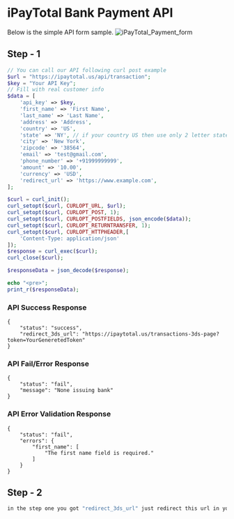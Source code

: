 # iPayTotal Bank Payment API
Below is the simple API form sample.
![iPayTotal_Payment_form](https://user-images.githubusercontent.com/43794351/68205880-5cc31200-fff1-11e9-96cf-13f6489a353d.png)

## Step - 1
```php 
// You can call our API following curl post example
$url = "https://ipaytotal.us/api/transaction";
$key = "Your API Key";
// Fill with real customer info
$data = [
    'api_key' => $key,
    'first_name' => 'First Name',
    'last_name' => 'Last Name',
    'address' => 'Address',
    'country' => 'US',
    'state' => 'NY', // if your country US then use only 2 letter state code.
    'city' => 'New York',
    'zipcode' => '38564',
    'email' => 'test@gmail.com',
    'phone_number' => '+91999999999',
    'amount' => '10.00',
    'currency' => 'USD',
    'redirect_url' => 'https://www.example.com',
];

$curl = curl_init();
curl_setopt($curl, CURLOPT_URL, $url);
curl_setopt($curl, CURLOPT_POST, 1);
curl_setopt($curl, CURLOPT_POSTFIELDS, json_encode($data));
curl_setopt($curl, CURLOPT_RETURNTRANSFER, 1);
curl_setopt($curl, CURLOPT_HTTPHEADER,[
    'Content-Type: application/json'
]);
$response = curl_exec($curl);
curl_close($curl);

$responseData = json_decode($response);

echo "<pre>";
print_r($responseData);
```
### API Success Response

```
{
    "status": "success",
    "redirect_3ds_url": "https://ipaytotal.us/transactions-3ds-page?token=YourGeneretedToken"
}  
```
### API Fail/Error Response

```
{
    "status": "fail",
    "message": "None issuing bank"
}  
```
### API Error Validation Response

```
{
    "status": "fail",
    "errors": {
        "first_name": [
            "The first name field is required."
        ]
    }
}  
```

## Step - 2

```php
in the step one you got "redirect_3ds_url" just redirect this url in your browser then you can see the bank's 3ds page. put on that page required details and makee your transaction. after done transaction success/declined/cancel then you can redirect bank your "redirect_url" link which you pass in step one api post request

```
